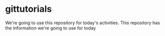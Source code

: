 # gittutorials
We're going to use this repository for today's activities. This repository has the information we're going to use for today
